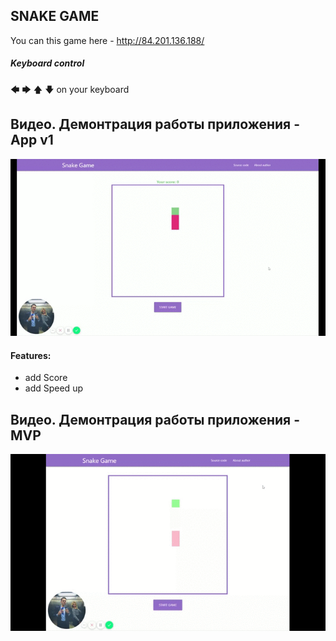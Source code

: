 ## SNAKE GAME 

You can this game here  -  http://84.201.136.188/

##### Keyboard control
&#129092; &#129094; &#129093; &#129095;  on your keyboard

## Видео. Демонтрация работы приложения - App v1 <br/>
![SnakeGame](https://raw.githubusercontent.com/mtytos/Hackaton-PhotoLab-TikTok/master/SnakeAppV1.gif)
#### Features:
- add Score
- add Speed up

## Видео. Демонтрация работы приложения - MVP <br/>
![SnakeGame](https://raw.githubusercontent.com/mtytos/Hackaton-PhotoLab-TikTok/master/SnkeGame.gif)
